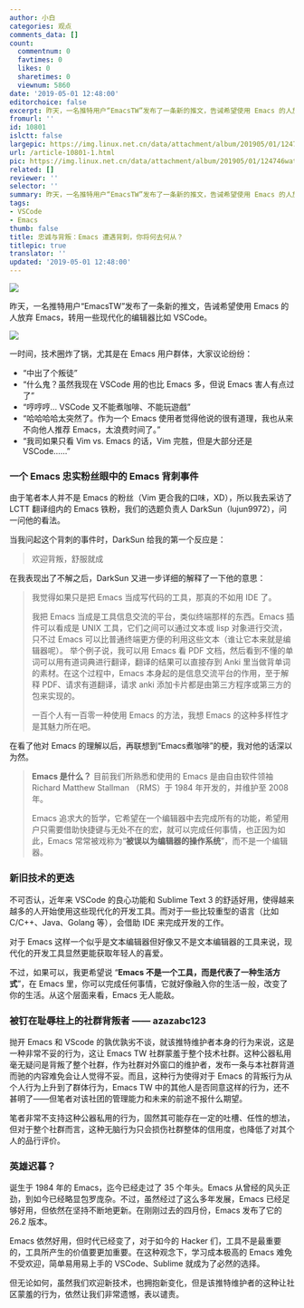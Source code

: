 ```yaml
---
author: 小白
categories: 观点
comments_data: []
count:
  commentnum: 0
  favtimes: 0
  likes: 0
  sharetimes: 0
  viewnum: 5860
date: '2019-05-01 12:48:00'
editorchoice: false
excerpt: 昨天，一名推特用户“EmacsTW”发布了一条新的推文，告诫希望使用 Emacs 的人放弃 Emacs，转用一些现代化的编辑器比如 VSCode。
fromurl: ''
id: 10801
islctt: false
largepic: https://img.linux.net.cn/data/attachment/album/201905/01/124746wat8ixnz6336686x.jpg
url: /article-10801-1.html
pic: https://img.linux.net.cn/data/attachment/album/201905/01/124746wat8ixnz6336686x.jpg.thumb.jpg
related: []
reviewer: ''
selector: ''
summary: 昨天，一名推特用户“EmacsTW”发布了一条新的推文，告诫希望使用 Emacs 的人放弃 Emacs，转用一些现代化的编辑器比如 VSCode。
tags:
- VSCode
- Emacs
thumb: false
title: 忠诚与背叛：Emacs 遭遇背刺，你将何去何从？
titlepic: true
translator: ''
updated: '2019-05-01 12:48:00'
---
```


![](/data/attachment/album/201905/01/124746wat8ixnz6336686x.jpg)


昨天，一名推特用户“EmacsTW”发布了一条新的推文，告诫希望使用 Emacs 的人放弃 Emacs，转用一些现代化的编辑器比如 VSCode。


![](/data/attachment/album/201905/01/124829s1ts92vh800i201n.jpg)


一时间，技术圈炸了锅，尤其是在 Emacs 用户群体，大家议论纷纷：


* “中出了个叛徒”
* “什么鬼？虽然我现在 VSCode 用的也比 Emacs 多，但说 Emacs 害人有点过了”
* “哼哼哼… VSCode 又不能煮咖啡、不能玩遊戲”
* “哈哈哈哈太突然了。作为一个 Emacs 使用者觉得他说的很有道理，我也从来不向他人推荐 Emacs，太浪费时间了。”
* “我司如果只看 Vim vs. Emacs 的话，Vim 完胜，但是大部分还是 VSCode……”


### 一个 Emacs 忠实粉丝眼中的 Emacs 背刺事件


由于笔者本人并不是 Emacs 的粉丝（Vim 更合我的口味，XD），所以我去采访了 LCTT 翻译组内的 Emacs 铁粉，我们的选题负责人 DarkSun（lujun9972），问一问他的看法。


当我问起这个背刺的事件时，DarkSun 给我的第一个反应是：



> 
> 欢迎背叛，舒服就成
> 
> 
> 


在我表现出了不解之后，DarkSun 又进一步详细的解释了一下他的意思：



> 
> 我觉得如果只是把 Emacs 当成写代码的工具，那真的不如用 IDE 了。
> 
> 
> 我把 Emacs 当成是工具信息交流的平台，类似终端那样的东西。Emacs 插件可以看成是 UNIX 工具，它们之间可以通过文本或 lisp 对象进行交流，只不过 Emacs 可以比普通终端更方便的利用这些文本（谁让它本来就是编辑器呢）。 举个例子说，我可以用 Emacs 看 PDF 文档，然后看到不懂的单词可以用有道词典进行翻译，翻译的结果可以直接存到 Anki 里当做背单词的素材。在这个过程中，Emacs 本身起的是信息交流平台的作用，至于解释 PDF、请求有道翻译，请求 anki 添加卡片都是由第三方程序或第三方的包来实现的。
> 
> 
> 一百个人有一百零一种使用 Emacs 的方法，我想 Emacs 的这种多样性才是其魅力所在吧。
> 
> 
> 


在看了他对 Emacs 的理解以后，再联想到“Emacs煮咖啡”的梗，我对他的话深以为然。



> **Emacs 是什么？**
> 目前我们所熟悉和使用的 Emacs 是由自由软件领袖 Richard Matthew Stallman （RMS）于 1984 年开发的，并维护至 2008 年。
> 
> 
> Emacs 追求大的哲学，它希望在一个编辑器中去完成所有的功能，希望用户只需要借助快捷键与无处不在的宏，就可以完成任何事情，也正因为如此，Emacs 常常被戏称为“**被误以为编辑器的操作系统**”，而不是一个编辑器。
> 
> 
> 


### 新旧技术的更迭


不可否认，近年来 VSCode 的良心功能和 Sublime Text 3 的舒适好用，使得越来越多的人开始使用这些现代化的开发工具。而对于一些比较重型的语言（比如 C/C++、Java、Golang 等），会借助 IDE 来完成开发的工作。


对于 Emacs 这样一个似乎是文本编辑器但好像又不是文本编辑器的工具来说，现代化的开发工具显然更能获取年轻人的喜爱。


不过，如果可以，我更希望说 “**Emacs 不是一个工具，而是代表了一种生活方式**”，在 Emacs 里，你可以完成任何事情，它就好像融入你的生活一般，改变了你的生活。从这个层面来看，Emacs 无人能敌。


### 被钉在耻辱柱上的社群背叛者 —— azazabc123


抛开 Emacs 和 VScode 的孰优孰劣不谈，就该推特维护者本身的行为来说，这是一种非常不妥的行为，这让 Emacs TW 社群蒙羞于整个技术社群。这种公器私用毫无疑问是背叛了整个社群，作为社群对外窗口的维护者，发布一条与本社群背道而驰的内容难免会让人觉得不妥。而且，这种行为使得对于 Emacs 的背叛行为从个人行为上升到了群体行为，Emacs TW 中的其他人是否同意这样的行为，还不甚明了——但笔者对该社团的管理能力和未来的前途不报什么期望。


笔者非常不支持这种公器私用的行为，固然其可能存在一定的吐槽、任性的想法，但对于整个社群而言，这种无脑行为只会损伤社群整体的信用度，也降低了对其个人的品行评价。


### 英雄迟暮？


诞生于 1984 年的 Emacs，迄今已经走过了 35 个年头。Emacs 从曾经的风头正劲，到如今已经略显包罗庞杂。不过，虽然经过了这么多年发展，Emacs 已经足够好用，但依然在坚持不断地更新。在刚刚过去的四月份，Emacs 发布了它的 26.2 版本。


Emacs 依然好用，但时代已经变了，对于如今的 Hacker 们，工具不是最重要的，工具所产生的价值要更加重要。在这种观念下，学习成本极高的 Emacs 难免不受欢迎，简单易用易上手的 VSCode、Sublime 就成为了必然的选择。


但无论如何，虽然我们欢迎新技术，也拥抱新变化，但是该推特维护者的这种让社区蒙羞的行为，依然让我们非常遗憾，表以谴责。